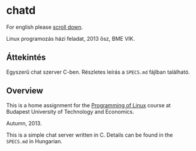 # chatd

For english please [scroll down](#overview).

Linux programozás házi feladat, 2013 ősz, BME VIK.

## Áttekintés

Egyszerű chat szerver C-ben. Részletes leírás a `SPECS.md` fájlban található.

## Overview

This is a home assignment for the [Programming of Linux](https://www.vik.bme.hu/kepzes/targyak/VIAUJV57)
course at Budapest University of Technology and Economics.

Autumn, 2013.

This is a simple chat server written in C. Details can be found in the `SPECS.md`
in Hungarian.
